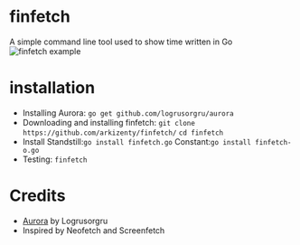 finfetch
========
A simple command line tool used to show time written in Go
<img src="https://raw.githubusercontent.com/arkizenty/assets/master/finfetch/screenshot1.png" alt="finfetch example">

installation
============
* Installing Aurora:
`go get github.com/logrusorgru/aurora`
* Downloading and installing finfetch:
`git clone https://github.com/arkizenty/finfetch/`
`cd finfetch`
* Install
Standstill:`go install finfetch.go` Constant:`go install finfetch-o.go`
* Testing:
 `finfetch`
 
 Credits
 =======
 * <a href="https://github.com/logrusorgru/aurora">Aurora</a> by Logrusorgru
 * Inspired by Neofetch and Screenfetch
